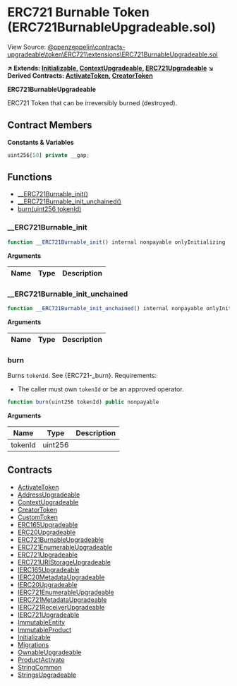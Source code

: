 # ERC721 Burnable Token (ERC721BurnableUpgradeable.sol)

View Source: [@openzeppelin\contracts-upgradeable\token\ERC721\extensions\ERC721BurnableUpgradeable.sol](..\@openzeppelin\contracts-upgradeable\token\ERC721\extensions\ERC721BurnableUpgradeable.sol)

**↗ Extends: [Initializable](Initializable.md), [ContextUpgradeable](ContextUpgradeable.md), [ERC721Upgradeable](ERC721Upgradeable.md)**
**↘ Derived Contracts: [ActivateToken](ActivateToken.md), [CreatorToken](CreatorToken.md)**

**ERC721BurnableUpgradeable**

ERC721 Token that can be irreversibly burned (destroyed).

## Contract Members
**Constants & Variables**

```js
uint256[50] private __gap;

```

## Functions

- [__ERC721Burnable_init()](#__erc721burnable_init)
- [__ERC721Burnable_init_unchained()](#__erc721burnable_init_unchained)
- [burn(uint256 tokenId)](#burn)

### __ERC721Burnable_init

```js
function __ERC721Burnable_init() internal nonpayable onlyInitializing 
```

**Arguments**

| Name        | Type           | Description  |
| ------------- |------------- | -----|

### __ERC721Burnable_init_unchained

```js
function __ERC721Burnable_init_unchained() internal nonpayable onlyInitializing 
```

**Arguments**

| Name        | Type           | Description  |
| ------------- |------------- | -----|

### burn

Burns `tokenId`. See {ERC721-_burn}.
 Requirements:
 - The caller must own `tokenId` or be an approved operator.

```js
function burn(uint256 tokenId) public nonpayable
```

**Arguments**

| Name        | Type           | Description  |
| ------------- |------------- | -----|
| tokenId | uint256 |  | 

## Contracts

* [ActivateToken](ActivateToken.md)
* [AddressUpgradeable](AddressUpgradeable.md)
* [ContextUpgradeable](ContextUpgradeable.md)
* [CreatorToken](CreatorToken.md)
* [CustomToken](CustomToken.md)
* [ERC165Upgradeable](ERC165Upgradeable.md)
* [ERC20Upgradeable](ERC20Upgradeable.md)
* [ERC721BurnableUpgradeable](ERC721BurnableUpgradeable.md)
* [ERC721EnumerableUpgradeable](ERC721EnumerableUpgradeable.md)
* [ERC721Upgradeable](ERC721Upgradeable.md)
* [ERC721URIStorageUpgradeable](ERC721URIStorageUpgradeable.md)
* [IERC165Upgradeable](IERC165Upgradeable.md)
* [IERC20MetadataUpgradeable](IERC20MetadataUpgradeable.md)
* [IERC20Upgradeable](IERC20Upgradeable.md)
* [IERC721EnumerableUpgradeable](IERC721EnumerableUpgradeable.md)
* [IERC721MetadataUpgradeable](IERC721MetadataUpgradeable.md)
* [IERC721ReceiverUpgradeable](IERC721ReceiverUpgradeable.md)
* [IERC721Upgradeable](IERC721Upgradeable.md)
* [ImmutableEntity](ImmutableEntity.md)
* [ImmutableProduct](ImmutableProduct.md)
* [Initializable](Initializable.md)
* [Migrations](Migrations.md)
* [OwnableUpgradeable](OwnableUpgradeable.md)
* [ProductActivate](ProductActivate.md)
* [StringCommon](StringCommon.md)
* [StringsUpgradeable](StringsUpgradeable.md)
